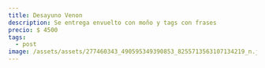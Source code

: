 ```yaml
---
title: Desayuno Venon
description: Se entrega envuelto con moño y tags con frases
precio: $ 4500
tags:
  - post
image: /assets/assets/277460343_490595349390853_8255713563107134219_n.jpg
---
```

